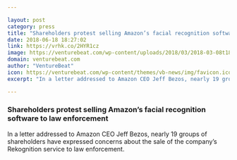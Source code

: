 ```yaml
---

layout: post
category: press
title: "Shareholders protest selling Amazon’s facial recognition software to law enforcement"
date: 2018-06-18 18:27:02
link: https://vrhk.co/2HYR1cz
image: https://venturebeat.com/wp-content/uploads/2018/03/2018-03-08t180745z_2_lynxnpee271pp_rtroptp_4_france-business.jpg?fit=3500%2C2334&strip=all
domain: venturebeat.com
author: "VentureBeat"
icon: https://venturebeat.com/wp-content/themes/vb-news/img/favicon.ico
excerpt: "In a letter addressed to Amazon CEO Jeff Bezos, nearly 19 groups of shareholders have expressed concerns about the sale of the company’s Rekognition service to law enforcement."

---
```


### Shareholders protest selling Amazon’s facial recognition software to law enforcement

In a letter addressed to Amazon CEO Jeff Bezos, nearly 19 groups of shareholders have expressed concerns about the sale of the company’s Rekognition service to law enforcement.